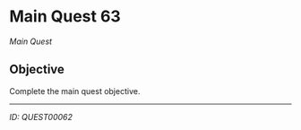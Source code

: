 # Main Quest 63

*Main Quest*

## Objective
Complete the main quest objective.

---
*ID: QUEST00062*